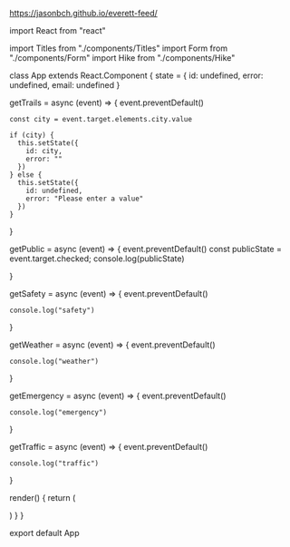 https://jasonbch.github.io/everett-feed/

import React from "react"

import Titles from "./components/Titles"
import Form from "./components/Form"
import Hike from "./components/Hike"


class App extends React.Component {
  state = {
    id: undefined,
    error: undefined,
    email: undefined
  }

  getTrails = async (event) => {
    event.preventDefault()
    
    const city = event.target.elements.city.value

    if (city) {
      this.setState({
        id: city,
        error: ""
      })
    } else {
      this.setState({
        id: undefined,
        error: "Please enter a value"
      })
    }
  }

  getPublic = async (event) => {
    event.preventDefault()
    const publicState = event.target.checked;
    console.log(publicState)

  }

  getSafety = async (event) => {
    event.preventDefault()

    console.log("safety")

  }

  getWeather = async (event) => {
    event.preventDefault()

    console.log("weather")

  }

  getEmergency = async (event) => {
    event.preventDefault()

    console.log("emergency")

  }

  getTraffic = async (event) => {
    event.preventDefault()

    console.log("traffic")

  }

  render() {
    return (
      <div>
        <div className="wrapper">
          <div className="main">
            <div className="row-sm-5 title-container">
              <Titles />
            </div>
            <div className="row-xs-7 form-container">
              <Form getTrails={this.getTrails}/>
              <Hike 
                id={this.state.id}
                subcribe={this.subcribe}
              />
            </div>
          </div>
        </div>
      </div>
    )
  }
}

export default App
